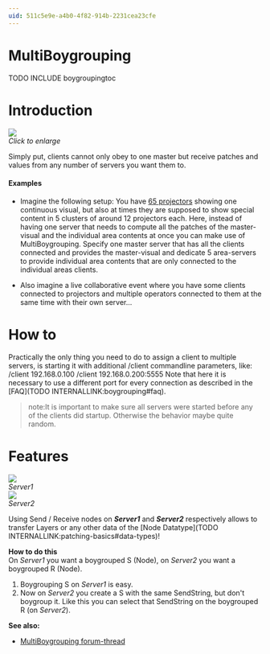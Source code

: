 ```yaml
---
uid: 511c5e9e-a4b0-4f82-914b-2231cea23cfe
---
```


# MultiBoygrouping
<span class="include">TODO INCLUDE boygroupingtoc</span>  

# Introduction


![](~/img/Multiboygrouping-65Projectors.png "")  
*Click to enlarge*   



Simply put, clients cannot only obey to one master but receive patches and values from any number of servers you want them to.   

#### Examples
* Imagine the following setup: You have <a href="http://www.checksum5.com/459/intro" class="extURL" target="_blank">65 projectors</a> showing one continuous visual, but also at times they are supposed to show special content in 5 clusters of around 12 projectors each. Here, instead of having one server that needs to compute all the patches of the master-visual and the individual area contents at once you can make use of MultiBoygrouping. Specify one master server that has all the clients connected and provides the master-visual and dedicate 5 area-servers to provide individual area contents that are only connected to the individual areas clients.   

* Also imagine a live collaborative event where you have some clients connected to projectors and multiple operators connected to them at the same time with their own server...  


# How to



Practically the only thing you need to do to assign a client to multiple servers, is starting it with additional /client commandline parameters, like:  
 /client 192.168.0.100 /client 192.168.0.200:5555
Note that here it is necessary to use a different port for every connection as described in the [FAQ](TODO INTERNALLINK:boygrouping#faq).  

>note:It is important to make sure all servers were started before any of the clients did startup. Otherwise the behavior maybe quite random.  



# Features

![](~/img/Boygrouping-Server1.png "")   
*Server1*  
![](~/img/Boygrouping-Server2.png "")   
*Server2*  


Using Send / Receive nodes on ***Server1*** and ***Server2*** respectively allows to transfer Layers or any other data of the [Node Datatype](TODO INTERNALLINK:patching-basics#data-types)!  

**How to do this**  
On *Server1* you want a boygrouped <span class="node">S (Node)</span>, on *Server2* you want a boygrouped <span class="node"> R (Node)</span>.  

1. Boygrouping S on *Server1* is easy. 
1. Now on *Server2* you create a S with the same SendString, but don't boygroup it. Like this you can select that SendString on the boygrouped R (on *Server2*). 

**See also:**  
* [MultiBoygrouping forum-thread](https://vvvv.org/tiki-view_forum_thread.php?comments_parentId=31271&topics_threshold=0&topics_offset=7&topics_sort_mode=lastPost_desc&topics_find=&forumId=7)  

